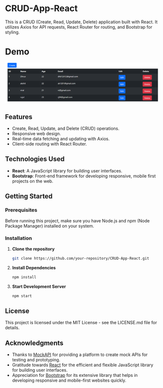 # CRUD-App-React

This is a CRUD (Create, Read, Update, Delete) application built with React. It utilizes Axios for API requests, React Router for routing, and Bootstrap for styling.

# Demo
![Demo Screenshot](Assets/Read-data.png)

## Features

- Create, Read, Update, and Delete (CRUD) operations.
- Responsive web design.
- Real-time data fetching and updating with Axios.
- Client-side routing with React Router.

## Technologies Used

- **React**: A JavaScript library for building user interfaces.
- **Bootstrap**: Front-end framework for developing responsive, mobile first projects on the web.

## Getting Started

### Prerequisites

Before running this project, make sure you have Node.js and npm (Node Package Manager) installed on your system.

### Installation

1. **Clone the repository**

   ```bash
   git clone https://github.com/your-repository/CRUD-App-React.git
   ```

2. **Install Dependencies**

   ```bash
   npm install
   ```

3. **Start Development Server**

   ```bash
   npm start
   ```


## License

This project is licensed under the MIT License - see the LICENSE.md file for details.

## Acknowledgments

- Thanks to [MockAPI](https://mockapi.io) for providing a platform to create mock APIs for testing and prototyping.
- Gratitude towards [React](https://reactjs.org/) for the efficient and flexible JavaScript library for building user interfaces.
- Appreciation for [Bootstrap](https://getbootstrap.com/) for its extensive library that helps in developing responsive and mobile-first websites quickly.

